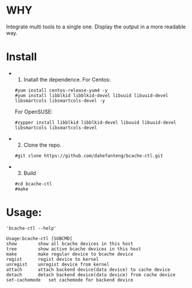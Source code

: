 # WHY 
Integrate multi tools to a single one. Display the output in a more readable way.

# Install 
- 1. Inatall the dependence. 
    For Centos:
    ```shell
	#yum install centos-release-yum4 -y 
	#yum install libblkid libblkid-devel libuuid libuuid-devel libsmartcols libsmartcols-devel -y
    ```
    For OpenSUSE:
    ```shell
	#zypper install libblkid libblkid-devel libuuid libuuid-devel libsmartcols libsmartcols-devel 
    ```
- 2. Clone the repo.
    ```shell 
	#git clone https://github.com/dahefanteng/bcache-ctl.git 
    ```
- 3. Build
    ```shell 
	#cd bcache-ctl 
	#make
    ```

# Usage: 
    'bcache-ctl --help'
      
    Usage:bcache-ctl [SUBCMD]
	show		show all bcache devices in this host
	tree		show active bcache devices in this host
	make		make regular device to bcache device
	regist 		regist device to kernel
	unregist	unregist device from kernel
	attach		attach backend device(data device) to cache device
	detach		detach backend device(data device) from cache device
	set-cachemode	set cachemode for backend device
